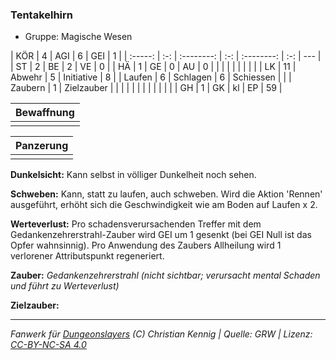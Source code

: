 ### Tentakelhirn

- Gruppe: Magische Wesen

|   KÖR   |  4  |    AGI     |  6  |    GEI     |  1  |
| :-----: | :-: | :--------: | :-: | :--------: | :-: | --- |
|   ST    |  2  |     BE     |  2  |     VE     |  0  |
|   HÄ    |  1  |     GE     |  0  |     AU     |  0  |
|         |     |            |     |            |     |     |
|   LK    | 11  |   Abwehr   |  5  | Initiative |  8  |
| Laufen  |  6  |  Schlagen  |  6  | Schiessen  |     |
| Zaubern |  1  | Zielzauber |     |            |     |
|         |     |            |     |            |     |     |
|   GH    |  1  |     GK     | kl  |     EP     | 59  |

| Bewaffnung |
| :--------: |
|            |

| Panzerung |
| :-------: |
|           |

**Dunkelsicht:** Kann selbst in völliger Dunkelheit noch sehen.

**Schweben:** Kann, statt zu laufen, auch schweben. Wird die Aktion 'Rennen' ausgeführt, erhöht sich die Geschwindigkeit wie am Boden auf Laufen x 2.

**Werteverlust:** Pro schadensverursachenden Treffer mit dem Gedankenzehrerstrahl-Zauber wird GEI um 1 gesenkt (bei GEI Null ist das Opfer wahnsinnig). Pro Anwendung des Zaubers Allheilung wird 1 verlorener Attributspunkt regeneriert.

**Zauber:** _Gedankenzehrerstrahl (nicht sichtbar; verursacht mental Schaden und führt zu Werteverlust)_

**Zielzauber:**

---

_Fanwerk für [Dungeonslayers](https://www.dungeonslayers.net/) (C) Christian Kennig | Quelle: GRW | Lizenz: [CC-BY-NC-SA 4.0](https://creativecommons.org/licenses/by-nc-sa/4.0/deed.de)_
